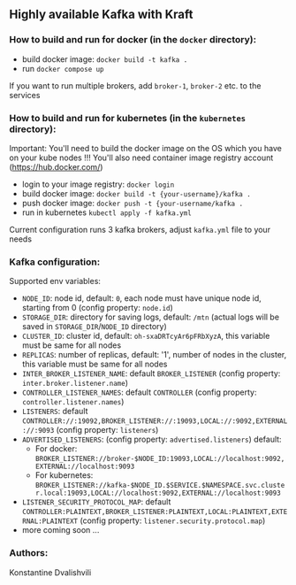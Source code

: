 ## Highly available Kafka with Kraft

### How to build and run for docker (in the `docker` directory):

* build docker image: `docker build -t kafka .`
* run `docker compose up`

If you want to run multiple brokers, add `broker-1`, `broker-2` etc. to the services


### How to build and run for kubernetes (in the `kubernetes` directory):

Important: You'll need to build the docker image on the OS which you have on your kube nodes !!!
You'll also need container image registry account (https://hub.docker.com/)

* login to your image registry: `docker login`
* build docker image: `docker build -t {your-username}/kafka .`
* push docker image: `docker push -t {your-username/kafka .`
* run in kubernetes `kubectl apply -f kafka.yml`

Current configuration runs 3 kafka brokers, adjust `kafka.yml` file
to your needs

### Kafka configuration:

Supported env variables:
* `NODE_ID`: node id, default: `0`, each node must have unique node id, starting from 0 (config property: `node.id`)
* `STORAGE_DIR`: directory for saving logs, default: `/mtn` (actual logs will be saved in `STORAGE_DIR`/`NODE_ID` directory)
* `CLUSTER_ID`: cluster id, default: `oh-sxaDRTcyAr6pFRbXyzA`, this variable must be same for all nodes
* `REPLICAS`: number of replicas, default: '1', number of nodes in the cluster, this variable must be same for all nodes
* `INTER_BROKER_LISTENER_NAME`: default `BROKER_LISTENER` (config property: `inter.broker.listener.name`)
* `CONTROLLER_LISTENER_NAMES`: default `CONTROLLER` (config property: `controller.listener.names`)
* `LISTENERS`: default `CONTROLLER://:19092,BROKER_LISTENER://:19093,LOCAL://:9092,EXTERNAL://:9093` (config property: `listeners`)
* `ADVERTISED_LISTENERS`: (config property: `advertised.listeners`) default:
  * For docker: `BROKER_LISTENER://broker-$NODE_ID:19093,LOCAL://localhost:9092,EXTERNAL://localhost:9093` 
  * For kubernetes: `BROKER_LISTENER://kafka-$NODE_ID.$SERVICE.$NAMESPACE.svc.cluster.local:19093,LOCAL://localhost:9092,EXTERNAL://localhost:9093`
* `LISTENER_SECURITY_PROTOCOL_MAP`: default `CONTROLLER:PLAINTEXT,BROKER_LISTENER:PLAINTEXT,LOCAL:PLAINTEXT,EXTERNAL:PLAINTEXT` (config property: `listener.security.protocol.map`)
* more coming soon ...


### Authors:

Konstantine Dvalishvili


